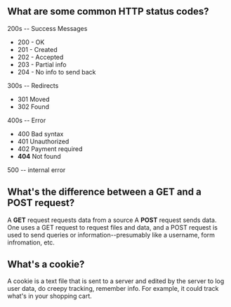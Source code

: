 ## What are some common HTTP status codes?
200s -- Success Messages
*   200 - OK
* 201 - Created
* 202 - Accepted
* 203 - Partial info
* 204 - No info to send back

300s -- Redirects 
* 301 Moved 
* 302 Found

400s -- Error
* 400 Bad syntax
* 401 Unauthorized
* 402 Payment required
* **404** Not found

500 -- internal error

## What's the difference between a GET and a POST request?

A **GET** request requests data from a source
A **POST** request sends data. One uses a GET request to request files and data, and a POST request is used to send queries or information--presumably like a username, form infromation, etc. 

## What's a cookie? 

A cookie is a text file that is sent to a server and edited by the server to log user data, do creepy tracking, remember info. For example, it could track what's in your shopping cart. 



